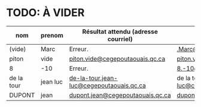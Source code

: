 # TODO: À VIDER
| nom        | prenom   | Résultat attendu (adresse courriel)      | Résultat observé                         |
|------------|----------|------------------------------------------|------------------------------------------|
| (vide)     | Marc     | Erreur.                                  | .Marc@cegepoutaouais.qc.ca               |
| piton      | vide     | piton.vide@cegepoutaouais.qc.ca          | piton.vide@cegepoutaouais.qc.ca          |
| 8          | -10      | Erreur.                                  | 8.-10@cegepoutaouais.qc.ca               |
| de la tour | jean luc | de-la-tour.jean-luc@cegepoutaouais.qc.ca | de la tour.jean luc@cegepoutaouais.qc.ca |
| DUPONT     | jean     | dupont.jean@cegepoutaouais.qc.ca         | dupont.jean@cegepoutaouais.qc.ca         |

